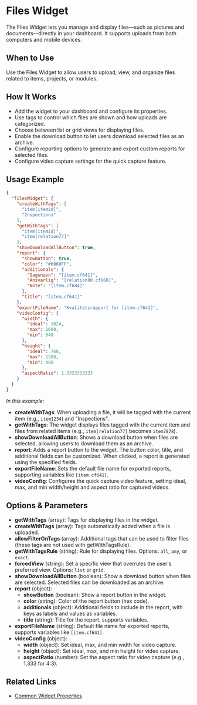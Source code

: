# Files Widget

The Files Widget lets you manage and display files—such as pictures and documents—directly in your dashboard. It supports uploads from both computers and mobile devices.

## When to Use
Use the Files Widget to allow users to upload, view, and organize files related to items, projects, or modules.

## How It Works
- Add the widget to your dashboard and configure its properties.
- Use tags to control which files are shown and how uploads are categorized.
- Choose between list or grid views for displaying files.
- Enable the download button to let users download selected files as an archive.
- Configure reporting options to generate and export custom reports for selected files.
- Configure video capture settings for the quick capture feature.

## Usage Example

```json
{
  "filesWidget": {
    "createWithTags": [
      "item[itemid]",
      "Inspections"
    ],
    "getWithTags": [
      "item[itemid]",
      "item[relation77]"
    ],
    "showDownloadAllButton": true,
    "report": {
      "showButton": true,
      "color": "#6060FF",
      "additionals": {
        "Sagsnavn": "[item.cf641]",
        "Ansvarlig": "[relation80.cf660]",
        "Note": "[item.cf684]"
      },
      "title": "[item.cf641]"
    },
    "exportFileName": "Kvalitetsrapport for [item.cf641]",
    "videoConfig": {
      "width": {
        "ideal": 1024,
        "max": 1600,
        "min": 640
      },
      "height": {
        "ideal": 768,
        "max": 1200,
        "min": 480
      },
      "aspectRatio": 1.3333333333
    }
  }
}
```

*In this example:*
- **createWithTags**: When uploading a file, it will be tagged with the current item (e.g., `item1234`) and "Inspections".
- **getWithTags**: The widget displays files tagged with the current item and files from related items (e.g., `item[relation77]` becomes `item7878`).
- **showDownloadAllButton**: Shows a download button when files are selected, allowing users to download them as an archive.
- **report**: Adds a report button to the widget. The button color, title, and additional fields can be customized. When clicked, a report is generated using the specified fields.
- **exportFileName**: Sets the default file name for exported reports, supporting variables like `[item.cf641]`.
- **videoConfig**: Configures the quick capture video feature, setting ideal, max, and min width/height and aspect ratio for captured videos.

## Options & Parameters
- **getWithTags** (array): Tags for displaying files in the widget.
- **createWithTags** (array): Tags automatically added when a file is uploaded.
- **allowFilterOnTags** (array): Additional tags that can be used to filter files (these tags are not used with getWithTagsRule).
- **getWithTagsRule** (string): Rule for displaying files. Options: `all`, `any`, or `exact`.
- **forcedView** (string): Set a specific view that overrules the user's preferred view. Options: `list` or `grid`.
- **showDownloadAllButton** (boolean): Show a download button when files are selected. Selected files can be downloaded as an archive.
- **report** (object):
  - **showButton** (boolean): Show a report button in the widget.
  - **color** (string): Color of the report button (hex code).
  - **additionals** (object): Additional fields to include in the report, with keys as labels and values as variables.
  - **title** (string): Title for the report, supports variables.
- **exportFileName** (string): Default file name for exported reports, supports variables like `[item.cf641]`.
- **videoConfig** (object):
  - **width** (object): Set ideal, max, and min width for video capture.
  - **height** (object): Set ideal, max, and min height for video capture.
  - **aspectRatio** (number): Set the aspect ratio for video capture (e.g., 1.333 for 4:3).

## Related Links
- [Common Widget Properties](/docs/modules/widgets/common-properties.md)